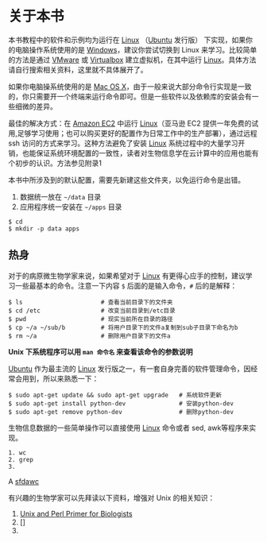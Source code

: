 # 关于本书

本书教程中的软件和示例均为运行在 [Linux][] （[Ubuntu][] 发行版） 下实现，如果你的电脑操作系统使用的是 [Windows](http://windows.microsoft.com)，建议你尝试切换到 Linux 来学习。比较简单的方法是通过 [VMware](http://www.vmware.com/) 或 [Virtualbox](https://www.virtualbox.org/) 建立虚拟机，在其中运行 [Linux][]。具体方法请自行搜索相关资料，这里就不具体展开了。

如果你电脑操系统使用的是 [Mac OS X](https://www.apple.com/osx/)，由于一般来说大部分命令行实现是一致的，你只需要开一个终端来运行命令即可。但是一些软件以及依赖库的安装会有一些细微的差异。

最佳的解决方式：在 [Amazon EC2][] 中运行 [Linux][]（亚马逊 EC2 提供一年免费的试用,足够学习使用；也可以购买更好的配置作为日常工作中的生产部署），通过远程 ssh 访问的方式来学习。这种方法避免了安装 [Linux][] 系统过程中的大量学习开销，也能保证系统环境配置的一致性，读者对生物信息学在云计算中的应用也能有个初步的认识。方法参见附录1

本书中所涉及到的默认配置，需要先新建这些文件夹，以免运行命令是出错。

1. 数据统一放在 `~/data` 目录
2. 应用程序统一安装在 `~/apps` 目录

```
$ cd
$ mkdir -p data apps
```

## 热身

对于的病原微生物学家来说，如果希望对于 [Linux][] 有更得心应手的控制，建议学习一些最基本的命令。注意一下内容 `$` 后面的是输入命令，`#` 后的是解释：

```
$ ls                      # 查看当前目录下的文件夹
$ cd /etc                 # 改变当前目录到/etc目录
$ pwd                     # 现实当前所在目录的路径
$ cp ~/a ~/sub/b          # 将用户目录下的文件a复制到sub子目录下命名为b
$ rm ~/a                  # 删除用户目录下的文件a
```

**Unix 下系统程序可以用 `man 命令名` 来查看该命令的参数说明**

[Ubuntu][] 作为最主流的 [Linux][] 发行版之一，有一套自身完善的软件管理命令，因经常会用到，所以来熟悉一下：

```
$ sudo apt-get update && sudo apt-get upgrade   # 系统软件更新
$ sudo apt-get install python-dev               # 安装python-dev
$ sudo apt-get remove python-dev                # 删除python-dev
```

生物信息数据的一些简单操作可以直接使用 [Linux][] 命令或者 sed, awk等程序来实现。

```
1. wc
2. grep
3.
```

A [sfdawc][id]

[id]: http://123.com "fdsa"

有兴趣的生物学家可以先拜读以下资料，增强对 Unix 的相关知识：
1. [Unix and Perl Primer for Biologists](http://korflab.ucdavis.edu/Unix_and_Perl/current.html)
2. []
3.

[Linux]: http://www.linux.com/ "Linux"
[Ubuntu]: http://www.ubuntu.com/ "Ubuntu"
[Amazon EC2]: http://aws.amazon.com/cn/ec2/ "Amazon EC2 Service"
